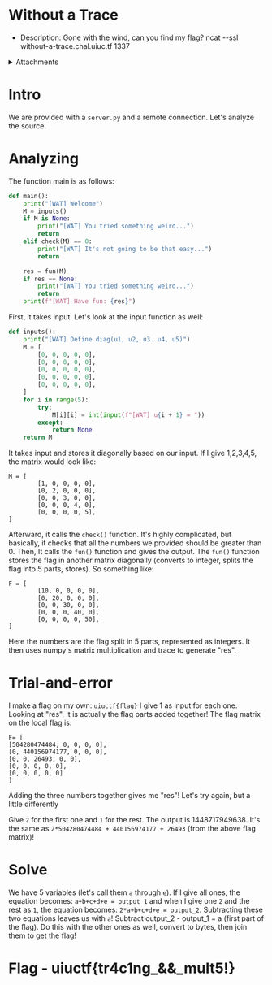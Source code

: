 # Without a Trace

- Description: Gone with the wind, can you find my flag? ncat --ssl without-a-trace.chal.uiuc.tf 1337

<details>
  <summary>Attachments</summary>

  [server.py](https://uiuctf-2024-rctf-challenge-uploads.storage.googleapis.com/uploads/c17ae894b0920b181b2d753a693fc678e6d0806045e3d7ba6519111dce60898b/server.py)
</details>

# Intro

We are provided with a `server.py` and a remote connection. Let's analyze the source.

# Analyzing

The function main is as follows:

```python
def main():
    print("[WAT] Welcome")
    M = inputs()
    if M is None:
        print("[WAT] You tried something weird...")
        return
    elif check(M) == 0:
        print("[WAT] It's not going to be that easy...")
        return

    res = fun(M)
    if res == None:
        print("[WAT] You tried something weird...")
        return
    print(f"[WAT] Have fun: {res}")
```

First, it takes input. Let's look at the input function as well:
```python
def inputs():
    print("[WAT] Define diag(u1, u2, u3. u4, u5)")
    M = [
        [0, 0, 0, 0, 0],
        [0, 0, 0, 0, 0],
        [0, 0, 0, 0, 0],
        [0, 0, 0, 0, 0],
        [0, 0, 0, 0, 0],
    ]
    for i in range(5):
        try:
            M[i][i] = int(input(f"[WAT] u{i + 1} = "))
        except:
            return None
    return M
```

It takes input and stores it diagonally based on our input. If I give 1,2,3,4,5, the matrix would look like:
```
M = [
        [1, 0, 0, 0, 0],
        [0, 2, 0, 0, 0],
        [0, 0, 3, 0, 0],
        [0, 0, 0, 4, 0],
        [0, 0, 0, 0, 5],
]
```

Afterward, it calls the `check()` function. It's highly complicated, but basically, it checks that all the numbers we provided should be greater than 0.
Then, It calls the `fun()` function and gives the output. The `fun()` function stores the flag in another matrix diagonally (converts to integer, splits the flag into 5 parts, stores). So something like:
```
F = [
        [10, 0, 0, 0, 0],
        [0, 20, 0, 0, 0],
        [0, 0, 30, 0, 0],
        [0, 0, 0, 40, 0],
        [0, 0, 0, 0, 50],
]

```
Here the numbers are the flag split in 5 parts, represented as integers. It then uses numpy's matrix multiplication and trace to generate "res".

# Trial-and-error

I make a flag on my own: `uiuctf{flag}` I give 1 as input for each one. Looking at "res", It is actually the flag parts added together! The flag matrix on the local flag is:
```
F= [
[504280474484, 0, 0, 0, 0],
[0, 440156974177, 0, 0, 0],
[0, 0, 26493, 0, 0],
[0, 0, 0, 0, 0],
[0, 0, 0, 0, 0]
]
```
Adding the three numbers together gives me "res"! Let's try again, but a little differently

Give `2` for the first one and `1` for the rest. The output is 1448717949638. It's the same as `2*504280474484 + 440156974177 + 26493` (from the above flag matrix)! 

# Solve

We have 5 variables (let's call them `a` through `e`). If I give all ones, the equation becomes: `a+b+c+d+e = output_1` and when I give one `2` and the rest as `1`, the equation becomes: `2*a+b+c+d+e = output_2`. Subtracting these two equations leaves us with `a`! Subtract output_2 - output_1 = a (first part of the flag). Do this with the other ones as well, convert to bytes, then join them to get the flag!

# Flag - uiuctf{tr4c1ng_&&_mult5!}
